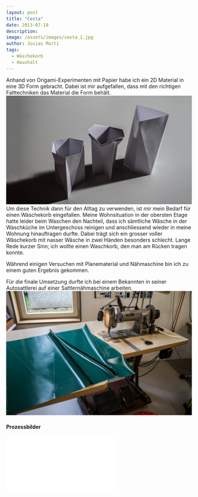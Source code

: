 ```yaml
---
layout: post
title: "Cesta"
date: 2013-07-10
description: 
image: /assets/images/cesta_1.jpg
author: Josias Marti
tags: 
  - Wäschekorb
  - Haushalt
---
```

Anhand von Origami-Experimenten mit Papier habe ich ein 2D Material in eine 3D Form gebracht. Dabei ist mir aufgefallen, dass mit den richtigen Falttechniken das Material die Form behält. <img src="/assets/images/cesta_4.jpg" alt="Grid Image"/>
Um diese Technik dann für den Alltag zu verwenden, ist mir mein Bedarf für einen Wäschekorb eingefallen. Meine Wohnsituation in der obersten Etage hatte leider beim Waschen den Nachteil, dass ich sämtliche Wäsche in der Waschküche im Untergeschoss reinigen und anschliessend wieder in meine Wohnung hinauftragen durfte. Dabei trägt sich ein grosser voller Wäschekorb mit nasser Wäsche in zwei Händen besonders schlecht. Lange Rede kurzer Sinn; ich wollte einen Waschkorb, den man am Rücken tragen konnte.

Während einigen Versuchen mit Planematerial und Nähmaschine bin ich zu einem guten Ergebnis gekommen.

Für die finale Umsetzung durfte ich bei einem Bekannten in seiner Autosattlerei auf einer Sattlernähmaschine arbeiten.
<img src="/assets/images/cesta_6.jpg" alt="Grid Image"/>

#### Prozessbilder
<iframe style="border: none;" src="/assets/cesta.html"></iframe>


